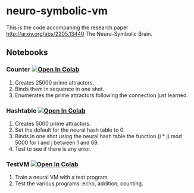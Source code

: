 # neuro-symbolic-vm

This is the code accompaning the research paper http://arxiv.org/abs/2205.13440 The Neuro-Symbolic Brain.

## Notebooks

### Counter <a href="https://colab.research.google.com/github/robertlizee/neuro-symbolic-vm/blob/main/colab-notebooks/Counter.ipynb"><img src="https://colab.research.google.com/assets/colab-badge.svg" alt="Open In Colab"/></a>

1. Creates 25000 prime attractors. 
2. Binds them in sequence in one shot.
3. Enumerates the prime attractors following the connection just learned.

### Hashtable <a href="https://colab.research.google.com/github/robertlizee/neuro-symbolic-vm/blob/main/colab-notebooks/Hashtable.ipynb"><img src="https://colab.research.google.com/assets/colab-badge.svg" alt="Open In Colab"/></a>

1. Creates 5000 prime attractors.
2. Set the default for the neural hash table to 0.
3. Binds in one shot using the neural hash table the function (i * j) mod 5000 for i and j between 1 and 69.
4. Test to see if there is any error.

### TestVM <a href="https://colab.research.google.com/github/robertlizee/neuro-symbolic-vm/blob/main/colab-notebooks/TestVM.ipynb"><img src="https://colab.research.google.com/assets/colab-badge.svg" alt="Open In Colab"/></a>

1. Train a neural VM with a test program.
2. Test the various programs: echo, addition, counting.

